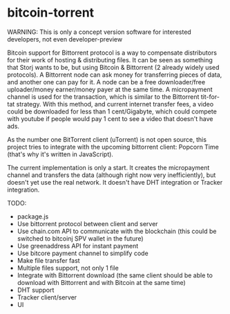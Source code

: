 # bitcoin-torrent

WARNING: This is only a concept version software for interested developers, not even developer-preview

Bitcoin support for Bittorrent protocol is a way to compensate distributors for their work of hosting & distributing files.
It can be seen as something that Storj wants to be, but using Bitcoin & Bittorrent (2 already widely used protocols).
A Bittorrent node can ask money for transferring pieces of data, and another one can pay for it. A node can be a free downloader/free uploader/money earner/money payer at the same time. A micropayment channel is used for the transaction, which is similar to the Bittorrent tit-for-tat strategy. With this method, and current internet transfer fees, a video could be downloaded for less than 1 cent/Gigabyte, which could compete with youtube if people would pay 1 cent to see a video that doesn't have ads.

As the number one BitTorrent client (uTorrent) is not open source, this project tries to integrate with the upcoming bittorrent client: Popcorn Time (that's why it's written in JavaScript).

The current implementation is only a start. It creates the micropayment channel and transfers the data (although right now very inefficiently), but doesn't yet use the real network. It doesn't have DHT integration or Tracker integration.

TODO:
- package.js
- Use bittorrent protocol between client and server
- Use chain.com API to communicate with the blockchain (this could be switched to bitcoinj SPV wallet in the future)
- Use greenaddress API for instant payment
- Use bitcore payment channel to simplify code
- Make file transfer fast
- Multiple files support, not only 1 file
- Integrate with Bittorrent download (the same client should be able to download with Bittorrent and with Bitcoin at the same time)
- DHT support
- Tracker client/server
- UI
